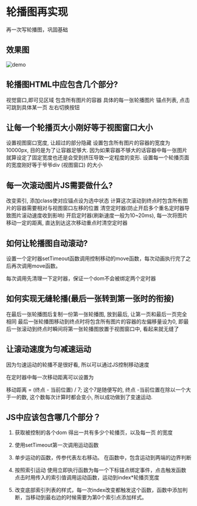 # 轮播图再实现
再一次写轮播图，巩固基础
## 效果图
![demo](./demo.gif)

## 轮播图HTML中应包含几个部分?
视觉窗口,即可见区域
包含所有图片的容器
具体的每一张轮播图片
锚点列表, 点击可跳到具体某一页
左右切换按钮
## 让每一个轮播页大小刚好等于视图窗口大小
设置视图窗口宽度,  让超过的部分隐藏
设置包含所有图片的容器的宽度为 10000px, 目的是为了让容器足够大.  因为如果容器不够大的话容器中每一张图片就算设定了固定宽度也还是会受到挤压导致一定程度的变形.
设置每一个轮播页面的宽度刚好等于爷爷div (视图窗口) 的大小
## 每一次滚动图片JS需要做什么?
改变索引, 添加class使对应锚点设为选中状态
计算这次滚动到终点时包含所有图片的容器需要相对与视图窗口左移的位置
清空定时器(防止开启多个重名定时器导致图片滚动速度收到影响)
开启定时器(刷新速度一般为10~20ms), 每一次将图片移动一定的距离,  直达到达这次移动重点时清空定时器
## 如何让轮播图自动滚动?
设置一个定时器setTimeout函数调用控制移动的move函数，每次动画执行完了之后再次调用move函数。

每次调用先清理一下定时器，保证一个dom不会被绑定两个定时器

## 如何实现无缝轮播(最后一张转到第一张时的衔接)
在最后一张轮播图后复制一份第一张轮播图, 放到最后, 让第一页和最后一页完全相同
最后一张轮播图移动到终点时将包含所有图片的容器的左偏移量设为0, 即最后一张滚动到终点时瞬间将第一张轮播图放置于视图窗口中, 看起来就无缝了
## 让滚动速度为匀减速运动
因为匀速运动的轮播不是很好看, 所以可以通过JS控制移动速度

在定时器中每一次移动距离可以设置为

移动距离 = (终点 - 当前位置) / 7;
这个7是随便写的, 终点 -当前位置在除以一个大于一的数, 这个数每次计算时都会变小, 所以成功做到了变速运动.


## JS中应该包含哪几个部分？
1.  获取被控制的各个dom
      得出一共有多少个轮播页，以及每一页 的宽度

2. 使用setTimeout第一次调用运动函数

3. 单步运动的函数，传参代表左右移动。
        在函数中，包含运动到两端的边界判断

4. 按照索引运动
     使用立即执行函数为每一个下标锚点绑定事件，点击触发函数
     点击时用传入的索引值调用运动函数，运动到index*轮播页宽度

5. 改变底部索引列表的样式，每一次index改变都触发这个函数，函数中添加判断，当移动到最右边的时候需要为第0个索引点添加样式。